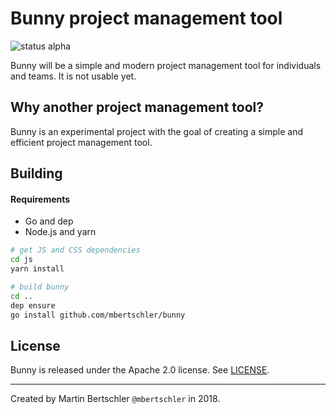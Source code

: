 Bunny project management tool
=============================
![status alpha](https://img.shields.io/badge/status-alpha-red.svg)

Bunny will be a simple and modern project management tool for individuals
and teams. It is not usable yet.

Why another project management tool?
------------------------------------
Bunny is an experimental project with the goal of creating a simple and
efficient project management tool.

Building
--------

#### Requirements
- Go and dep
- Node.js and yarn

```bash
# get JS and CSS dependencies
cd js
yarn install

# build bunny
cd ..
dep ensure
go install github.com/mbertschler/bunny
```


License
-------
Bunny is released under the Apache 2.0 license. See [LICENSE](LICENSE).

--------------

Created by  Martin Bertschler `@mbertschler` in 2018.